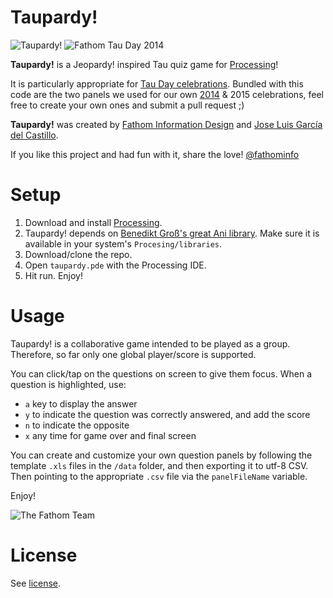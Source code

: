 # Taupardy!
![Taupardy!](http://fathom.info/wp-content/uploads/2014/06/IMG_4103-550x469.jpg "Taupardy!")
![Fathom Tau Day 2014](http://fathom.info/wp-content/uploads/2014/06/IMG_20140620_172340-550x412.jpg "Fathom Tau Day 2014")

**Taupardy!** is a Jeopardy! inspired Tau quiz game for [Processing](http://www.processing.org)! 

It is particularly appropriate for [Tau Day celebrations](http://tauday.com/). Bundled with this code are the two panels we used for our own [2014](http://fathom.info/latest/7850) & 2015 celebrations, feel free to create your own ones and submit a pull request ;)

**Taupardy!** was created by [Fathom Information Design](http://fathom.info/) and [Jose Luis García del Castillo](http://www.garciadelcastillo.es). 

If you like this project and had fun with it, share the love! [@fathominfo](https://twitter.com/fathominfo)

# Setup
1. Download and install [Processing](http://www.processing.org).
2. Taupardy! depends on [Benedikt Groß's great Ani library](http://www.looksgood.de/libraries/Ani/). Make sure it is available in your system's `Procesing/libraries`.
3. Download/clone the repo.
4. Open `taupardy.pde` with the Processing IDE.
5. Hit run. Enjoy!

# Usage
Taupardy! is a collaborative game intended to be played as a group. Therefore, so far only one global player/score is supported. 

You can click/tap on the questions on screen to give them focus. When a question is highlighted, use: 

* `a` key to display the answer
* `y` to indicate the question was correctly answered, and add the score
* `n` to indicate the opposite
* `x` any time for game over and final screen

You can create and customize your own question panels by following the template `.xls` files in the `/data` folder, and then exporting it to utf-8 CSV. Then pointing to the appropriate `.csv` file via the `panelFileName` variable.

Enjoy!

![The Fathom Team](http://fathom.info/wp-content/uploads/2014/06/tauday_taushots.png "The Fathom Team")


# License
See [license](https://github.com/garciadelcastillo/taupardy/tree/master/LICENSE).









